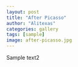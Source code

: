 ```yaml
---
layout: post
title: "After Picasso"
author: "Alitexas"
categories: gallery
tags: [sample]
image: after-picasso.jpg
---
```


Sample text2
